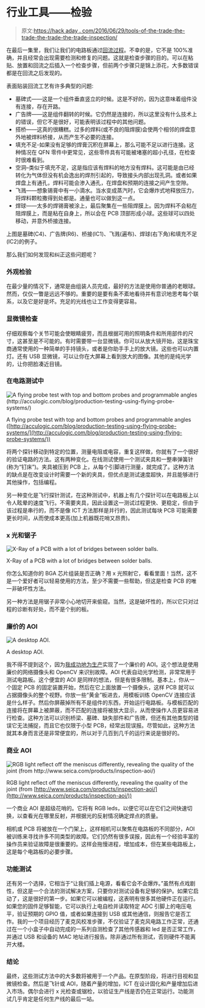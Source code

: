 # 行业工具——检验

> 原文:[https://hack aday . com/2016/06/29/tools-of-the-trade-the-trade-the-trade-the-trade-inspection/](https://hackaday.com/2016/06/29/tools-of-the-trade-inspection/)

在最后一集里，我们让我们的电路板通过[回流过程](http://hackaday.com/2016/06/02/tools-of-the-trade-reflow/)。不幸的是，它不是 100%准确，并且经常会出现需要检测和修复的问题。这就是检查步骤的目的。可以在粘贴、放置和回流之后插入一个检查步骤，但前两个步骤只是锦上添花，大多数错误都是在回流之后发现的。

表面贴装回流工艺有许多典型的问题:

*   墓碑式——这是一个组件垂直竖立的时候。这是不好的，因为这意味着组件没有连接，存在开路。
*   广告牌——这是组件翻转的时候。它仍然是连接的，所以这里没有什么技术上的错误，但它不是很好，可能表明该过程中的其他问题。
*   搭桥——这真的很糟糕。过多的焊料(或不良的阻焊膜)会使两个相邻的焊盘意外地被焊料桥接，从而产生不必要的连接。
*   填充不足-如果没有足够的焊膏沉积在屏幕上，那么可能不足以进行连接。这种情况在 QFN 零件中更常见，这些零件具有可能被堵塞的超小孔径，在检查时很难看到。
*   空洞–类似于填充不足，这是指应该有焊料的地方没有焊料。这可能是由已经转化为气体但没有机会逸出的焊剂引起的，导致接头内部出现孔洞。或者如果焊盘上有通孔，焊料可能会渗入通孔，在焊盘和预期的连接之间产生空隙。
*   飞溅——想象锡膏中有一小滴水。当水变成蒸汽时，它会爆炸式地释放压力，将焊料颗粒撒得到处都是。通量也可以做到这一点。
*   焊球——太多的焊锡膏被涂上，最后聚集在一些阻焊膜上。因为焊料不会粘在阻焊膜上，而是粘在自身上，所以会在 PCB 顶部形成小球。这些球可以四处移动，并意外桥接连接。

上图是墓碑(C4)、广告牌(R6)、桥接(IC1)、飞溅(遍布)、焊球(右下角)和填充不足(IC2)的例子。

那么我们如何发现和纠正这些问题呢？

### 外观检验

在最少量的情况下，通常是由组装人员完成，最好的方法是使用你普通的老眼球。然而，仅仅一瞥是远远不够的。重要的是要有条不紊地看待并有意识地思考每个联系，以及它是好是坏。充足的光线也让工作变得更容易。

### 显微镜检查

仔细观察每个关节可能会使眼睛疲劳，而且根据可用的照明条件和所用部件的尺寸，这甚至是不可能的。有时需要带一台显微镜。你可以从放大镜开始，这是珠宝商通常使用的一种简单的手持镜头，或者是你助手手上的放大镜。这些也可以内置灯。还有 USB 显微镜，可以让你在大屏幕上看到放大的图像。其他的是纯光学的，让你把脸凑近目镜。

### 在电路测试中

![A flying probe test with top and bottom probes and programmable angles (http://acculogic.com/blog/production-testing-using-flying-probe-systems/)](../Images/d2fa6558f9bca7942061e7c2f5497694.png)

A flying probe test with top and bottom probes and programmable angles ([http://acculogic.com/blog/production-testing-using-flying-probe-systems/](http://acculogic.com/blog/production-testing-using-flying-probe-systems/))

将两个探针移动到特定的位置，测量电阻或电容，重复这样做，你就有了一个很好的验证电路的方法。这有两种变化。在线测试使用一个测试夹具和一整串弹簧针(称为“钉床”)。夹具被压到 PCB 上，从每个引脚进行测量，就完成了。这种方法的缺点是在改变设计时需要一个新的夹具，但优点是测试速度超快，并且能够进行其他操作，包括编程。

另一种变化是飞行探针测试，在这种测试中，机器上有几个探针可以在电路板上以令人眩晕的速度飞行。不需要夹具，因此设置这一测试过程更快、更稳定，但由于该过程是串行的，而不是像 ICT 方法那样是并行的，因此测试每块 PCB 可能需要更长时间，从而使成本更高(加上机器既花哨又昂贵)。

### x 光和锯子

![X-Ray of a PCB with a lot of bridges between solder balls.](../Images/fb52fad509612a0debed4b2089717472.png)

X-Ray of a PCB with a lot of bridges between solder balls.

你怎么知道你的 BGA 芯片组装是否正确？用 x 光照射它，看看里面！当然，这不是一个爱好者可以轻易使用的方法，至少不需要一些帮助，但这是检查 PCB 的唯一非破坏性方法。

另一种方法是用锯子非常小心地切开来偷窥。当然，这是破坏性的，所以它只对过程的诊断有好处，而不是个别的板。

### 廉价的 AOI

![A desktop AOI.](../Images/61fad5a651a546a99cd078306ceb5337.png)

A desktop AOI.

我不得不提到这个，因为[我成功地为生产](http://bobbaddeley.com/2015/12/creating-an-automated-optical-inspector-for-50/)实现了一个廉价的 AOI。这个想法是使用廉价的网络摄像头和 OpenCV 来识别故障。AOI 代表自动光学检测，非常常用于测试电路板。这个便宜的 AOI 是同样的想法，但是有很多限制。基本上，你从一个固定 PCB 的固定装置开始，然后在它上面放置一个摄像头，这样 PCB 就可以占据摄像头的整个视野。你放一些“黄金”板进去，用模板训练 OpenCV 连接应该是什么样子。然后你屏蔽掉所有不是组件的东西，开始运行电路板。与模板匹配的连接将在屏幕上被屏蔽，而不匹配的连接将被放大显示，从而使操作人员更容易进行检查。这种方法可以识别桥梁、墓碑、缺失部件和广告牌，但还有其他类型的错误它无法捕捉，而且它也仅限于小型 PCB，经常出现误报。尽管如此，这种方法就其本身而言还是非常便宜的，所以对于几百到几千的运行来说是很好的。

### 商业 AOI

![RGB light reflect off the meniscus differently, revealing the quality of the joint (from http://www.seica.com/products/inspection-aoi/)](../Images/c193f7e6fb22faaea04a61ebddfaca62.png)

RGB light reflect off the meniscus differently, revealing the quality of the joint (from [http://www.seica.com/products/inspection-aoi/](http://www.seica.com/products/inspection-aoi/))

一个商业 AOI 是超级花哨的。它将有 RGB leds，以便它可以在它们之间快速切换，以查看光在哪里反射，并根据光的反射情况确定焊点的质量。

相机或 PCB 将被放在一个门架上，这样相机可以聚焦在电路板的不同部分，AOI 被训练来寻找许多不同类型的故障。它们仍然有很多误报，因此有一个经验丰富的操作员来验证故障是很重要的。这样会拖慢进程，增加成本，但在某些电路板上，这是每个电路板的必要步骤。

### 功能测试

还有另一个选择，它相当于“让我们插上电源，看看它会不会爆炸。”虽然有点戏剧性，但这是一个合法的测试解决方案，只要你对测试设备有足够的保护。如果它启动了，这是很好的第一步。如果它可以被编程，这表明有很多其他硬件正在运行。如果您的固件足够智能，它可以执行上电自检并读取特定 ADC 引脚上的电压电平，验证预期的 GPIO 值，或者如果连接到 USB 或其他通信，则报告它是否工作。我的一个项目经历了麦克风校准步骤，不仅验证了麦克风电路工作正常，还通过在一个小盒子中自动完成的一系列自测检查了其他传感器和 led 是否正常工作，并通过 USB 和设备的 MAC 地址进行报告。除非通过所有测试，否则硬件不能离开大楼。

### 结论

最终，这些测试方法中的大多数将被用于一个产品。在原型阶段，将进行目视和显微镜检查。然后是飞针或 AOI，随着产量的增加，ICT 在设计固化和产量增加后进入市场。偶尔会进行 x 光检查或锯检，以验证生产线是否仍在正常运行。功能测试几乎肯定是任何生产线的最后一站。